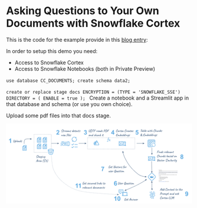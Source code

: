 # Asking Questions to Your Own Documents with Snowflake Cortex

This is the code for the example provide in this [blog entry](https://carlos-carrero-marin.medium.com/asking-questions-to-your-own-documents-with-snowflake-cortex-56c67922bed8): 

In order to setup this demo you need:

- Access to Snowflake Cortex
- Access to Snowflake Notebooks (both in Private Preview)

`use database CC_DOCUMENTS;
create schema data2;`

`create or replace stage docs ENCRYPTION = (TYPE = 'SNOWFLAKE_SSE') DIRECTORY = ( ENABLE = true );
`
Create a notebook and a Streamlit app in that database and schema (or use you own choice).

Upload some pdf files into that docs stage.

![Flow](Fig1.png)
